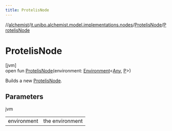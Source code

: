 ```yaml
---
title: ProtelisNode
---
```

//[alchemist](../../../index.html)/[it.unibo.alchemist.model.implementations.nodes](../index.html)/[ProtelisNode](index.html)/[ProtelisNode](-protelis-node.html)



# ProtelisNode



[jvm]\
open fun [ProtelisNode](-protelis-node.html)(environment: [Environment](../../it.unibo.alchemist.model.interfaces/-environment/index.html)<[Any](https://kotlinlang.org/api/latest/jvm/stdlib/kotlin/-any/index.html), [P](index.html)>)



Builds a new [ProtelisNode](index.html).



## Parameters


jvm

| | |
|---|---|
| environment | the environment |




